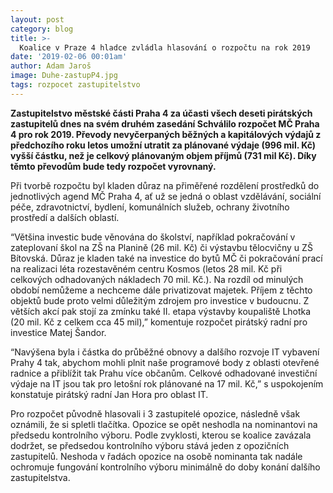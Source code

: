 ```yaml
---
layout: post
category: blog
title: >-  
  Koalice v Praze 4 hladce zvládla hlasování o rozpočtu na rok 2019
date: '2019-02-06 00:01am'
author: Adam Jaroš
image: Duhe-zastupP4.jpg
tags: rozpocet zastupitelstvo 
---
```


<b>Zastupitelstvo městské části Praha 4 za účasti všech deseti pirátských zastupitelů dnes na svém druhém zasedání Schválilo rozpočet MČ Praha 4 pro rok 2019. Převody nevyčerpaných běžných a kapitálových výdajů z předchozího roku letos umožní utratit za plánované výdaje (996 mil. Kč) vyšší částku, než je celkový plánovaným objem příjmů (731 mil Kč). Díky těmto převodům  bude tedy rozpočet vyrovnaný. </b>


Při tvorbě rozpočtu byl kladen důraz na přiměřené rozdělení prostředků do jednotlivých agend MČ Praha 4, ať už se jedná o oblast vzdělávání, sociální péče, zdravotnictví, bydlení, komunálních služeb, ochrany životního prostředí a dalších oblastí.


“Většina investic bude věnována do školství, například pokračování v zateplovaní škol na ZŠ na Planině (26 mil. Kč) či výstavbu tělocvičny u ZŠ Bítovská. Důraz je kladen také na investice do bytů MČ či pokračování prací na realizaci léta rozestavěném centru Kosmos (letos 28 mil. Kč při celkových odhadovaných nákladech 70 mil. Kč.). Na rozdíl od minulých období nemůžeme a nechceme dále privatizovat majetek. Příjem z těchto objektů bude proto velmi důležitým zdrojem pro investice v budoucnu. Z větších akcí pak stojí za zmínku také II. etapa výstavby koupaliště Lhotka (20 mil. Kč z celkem cca 45 mil),” komentuje rozpočet pirátský radní pro investice Matej Šandor.


“Navýšena byla i částka do průběžné obnovy a dalšího rozvoje IT vybavení Prahy 4 tak, abychom mohli plnit naše programové body z oblasti otevřené radnice a přiblížit tak Prahu více občanům. Celkové odhadované investiční výdaje na IT jsou tak pro letošní rok plánované na 17 mil. Kč,” s uspokojením konstatuje pirátský radní Jan Hora pro oblast IT.


Pro rozpočet původně hlasovali i 3 zastupitelé opozice, následně však oznámili, že si spletli tlačítka. Opozice se opět neshodla na nominantovi na předsedu kontrolního výboru. Podle zvyklosti, kterou se koalice zavázala dodržet, se předsedou kontrolního výboru stává jeden z opozičních zastupitelů. Neshoda v řadách opozice na osobě nominanta tak nadále ochromuje fungování kontrolního výboru minimálně do doby konání dalšího zastupitelstva.
